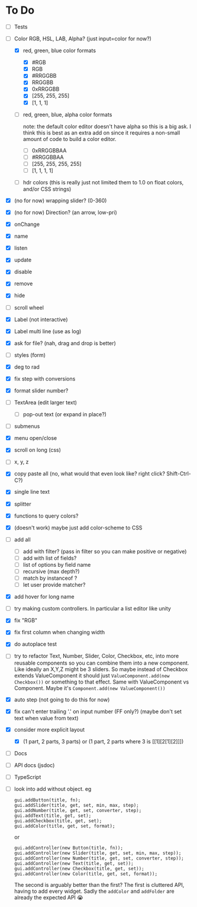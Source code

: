 # To Do

- [ ] Tests
- [ ] Color RGB, HSL, LAB, Alpha? (just input=color for now?)
  - [x] red, green, blue color formats
    - [x] #RGB
    - [x] RGB
    - [x] #RRGGBB
    - [x] RRGGBB
    - [x] 0xRRGGBB
    - [x] [255, 255, 255]
    - [x] [1, 1, 1]
  - [ ] red, green, blue, alpha color formats

    note: the default color editor doesn't have alpha so this is a big ask.
    I think this is best as an extra add on since it requires a non-small
    amount of code to build a color editor.

    - [ ] 0xRRGGBBAA
    - [ ] #RRGGBBAA
    - [ ] [255, 255, 255, 255]
    - [ ] [1, 1, 1, 1]

  - [ ] hdr colors (this is really just not limited them to 1.0 on float colors, and/or CSS strings)
- [x] (no for now) wrapping slider? (0-360) 
- [x] (no for now) Direction? (an arrow, low-pri)
- [x] onChange
- [x] name
- [x] listen
- [x] update
- [x] disable
- [x] remove
- [x] hide
- [ ] scroll wheel
- [x] Label (not interactive)
- [x] Label multi line (use as log) 
- [x] ask for file? (nah, drag and drop is better)
- [ ] styles (form)
- [x] deg to rad 
- [x] fix step with conversions
- [x] format slider number?
- [ ] TextArea (edit larger text)
  - [ ] pop-out text (or expand in place?)
- [ ] submenus
- [x] menu open/close
- [x] scroll on long (css)
- [ ] x, y, z
- [x] copy paste all (no, what would that even look like? right click? Shift-Ctrl-C?)
- [x] single line text
- [x] splitter
- [x] functions to query colors?
- [x] (doesn't work) maybe just add color-scheme to CSS
- [ ] add all
  - [ ] add with filter? (pass in filter so you can make positive or negative)
  - [ ] add with list of fields?
  - [ ] list of options by field name
  - [ ] recursive (max depth?)
  - [ ] match by instanceof ?
  - [ ] let user provide matcher?
- [x] add hover for long name
- [ ] try making custom controllers. In particular a list editor like unity
- [x] fix "RGB"
- [x] fix first column when changing width
- [x] do autoplace test
- [ ] try to refactor Text, Number, Slider, Color, Checkbox, etc, into more reusable components
      so you can combine them into a new component. Like ideally an X,Y,Z might be
      3 sliders. So maybe instead of Checkbox extends ValueComponent it should just
      `ValueComponent.add(new Checkbox())` or something to that effect. Same with ValueComponent
      vs Component. Maybe it's `Component.add(new ValueComponent())`
- [x] auto step (not going to do this for now)
- [x] fix can't enter trailing '.' on input number (FF only?) (maybe don't set text when value from text)
- [x] consider more explicit layout
  - [x] (1 part, 2 parts, 3 parts) or (1 part, 2 parts where 3 is [[1][2[1][2]]])
- [ ] Docs
- [ ] API docs (jsdoc)
- [ ] TypeScript 
- [ ] look into add without object. eg

  ```
  gui.addButton(title, fn);
  gui.addSlider(title, get, set, min, max, step);
  gui.addNumber(title, get, set, converter, step);
  gui.addText(title, get, set);
  gui.addCheckbox(title, get, set);
  gui.addColor(title, get, set, format);
  ```

  or

  ```
  gui.addController(new Button(title, fn));
  gui.addController(new Slider(title, get, set, min, max, step));
  gui.addController(new Number(title, get, set, converter, step));
  gui.addController(new Text(title, get, set));
  gui.addController(new Checkbox(title, get, set));
  gui.addController(new Color(title, get, set, format));
  ```

  The second is arguably better than the first? The first is cluttered API, having to add every widget.
  Sadly the `addColor` and `addFolder` are already the expected API 😭
